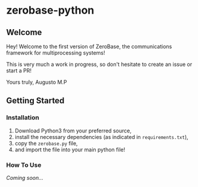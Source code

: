 # zerobase-python

## Welcome

Hey! Welcome to the first version of ZeroBase, the communications framework for multiprocessing systems!

This is very much a work in progress, so don't hesitate to create an issue or start a PR!

Yours truly,
Augusto M.P

## Getting Started

### Installation

1. Download Python3 from your preferred source,
2. install the necessary dependencies (as indicated in `requirements.txt`),
3. copy the `zerobase.py` file,
4. and import the file into your main python file!

### How To Use

_Coming soon..._
